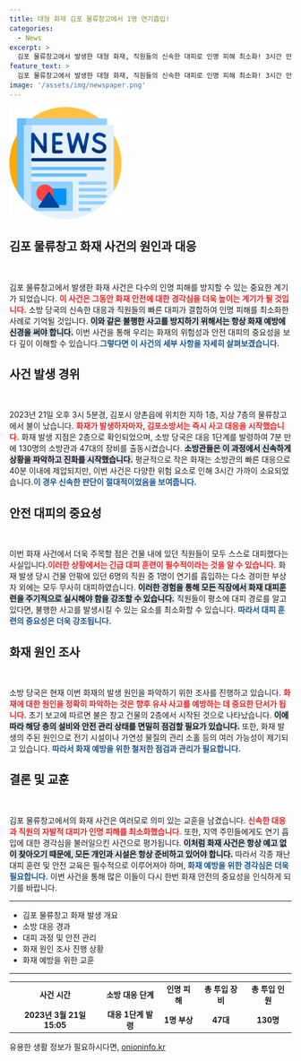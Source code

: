 ```yaml
---
title: 대형 화재 김포 물류창고에서 1명 연기흡입!
categories:
  - News
excerpt: >
  김포 물류창고에서 발생한 대형 화재, 직원들의 신속한 대피로 인명 피해 최소화! 3시간 만에 진화된 불길, 화재 원인 조사 중. 연기 흡입 한 명 병원 이송, 인근 주민들은 주의 당부! 클릭하고 자세한 소식을 확인하세요!
feature_text: >
  김포 물류창고에서 발생한 대형 화재, 직원들의 신속한 대피로 인명 피해 최소화! 3시간 만에 진화된 불길, 화재 원인 조사 중. 연기 흡입 한 명 병원 이송, 인근 주민들은 주의 당부! 클릭하고 자세한 소식을 확인하세요!
image: '/assets/img/newspaper.png'
---
```


<p><img src="/assets/img/newspaper.png" alt="kimp 속보" /></p>

<h2 data-ke-size="size26">김포 물류창고 화재 사건의 원인과 대응</h2>

<p data-ke-size="size16">&nbsp;</p>

<p>김포 물류창고에서 발생한 화재 사건은 다수의 인명 피해를 방지할 수 있는 중요한 계기가 되었습니다. <b><span style="color: #ee2323;">이 사건은 그동안 화재 안전에 대한 경각심을 더욱 높이는 계기가 될 것입니다.</span></b> 소방 당국의 신속한 대응과 직원들의 빠른 대피가 결합하여 인명 피해를 최소화한 사례로 기억될 것입니다. <b><span style="background-color: #21538527;">이와 같은 불행한 사고를 방지하기 위해서는 항상 화재 예방에 신경을 써야 합니다.</span></b> 이번 사건을 통해 우리는 화재의 위험성과 안전 대피의 중요성을 보다 깊이 이해할 수 있습니다.<b><span style="color: #1a5490;">그렇다면 이 사건의 세부 사항을 자세히 살펴보겠습니다.</span></b></p>

<h2 data-ke-size="size26">사건 발생 경위</h2>

<p data-ke-size="size16">&nbsp;</p>

<p>2023년 21일 오후 3시 5분경, 김포시 양촌읍에 위치한 지하 1층, 지상 7층의 물류창고에서 불이 났습니다. <b><span style="color: #ee2323;">화재가 발생하자마자, 김포소방서는 즉시 사고 대응을 시작했습니다.</span></b> 화재 발생 지점은 2층으로 확인되었으며, 소방 당국은 대응 1단계를 발령하여 7분 만에 130명의 소방관과 47대의 장비를 출동시켰습니다. <b><span style="background-color: #21538527;">소방관들은 이 과정에서 신속하게 상황을 파악하고 진화를 시작했습니다.</span></b> 평균적으로 작은 화재는 소방관의 빠른 대응으로 40분 이내에 제압되지만, 이번 사건은 다양한 위험 요소로 인해 3시간 가까이 소요되었습니다.<b><span style="color: #1a5490;">이 경우 신속한 판단이 절대적이었음을 보여줍니다.</span></b></p>

<h2 data-ke-size="size26">안전 대피의 중요성</h2>

<p data-ke-size="size16">&nbsp;</p>

<p>이번 화재 사건에서 더욱 주목할 점은 건물 내에 있던 직원들이 모두 스스로 대피했다는 사실입니다.<b><span style="color: #ee2323;">이러한 상황에서는 긴급 대피 훈련이 필수적이라는 것을 알 수 있습니다.</span></b> 화재 발생 당시 건물 안팎에 있던 6명의 직원 중 1명이 연기를 흡입하는 다소 경미한 부상자 외에는 모두 무사히 대피하였습니다. <b><span style="background-color: #21538527;">이러한 경험을 통해 모든 직장에서 화재 대피훈련을 주기적으로 실시해야 함을 강조할 수 있습니다.</span></b> 직원들이 평소에 대피 경로를 알고 있다면, 불행한 사고를 발생시킬 수 있는 요소를 최소화할 수 있습니다. <b><span style="color: #1a5490;">따라서 대피 훈련의 중요성은 더욱 강조됩니다.</span></b></p>

<h2 data-ke-size="size26">화재 원인 조사</h2>

<p data-ke-size="size16">&nbsp;</p>

<p>소방 당국은 현재 이번 화재의 발생 원인을 파악하기 위한 조사를 진행하고 있습니다. <b><span style="color: #ee2323;">화재에 대한 원인을 정확히 파악하는 것은 향후 유사 사고를 예방하는 데 중요한 단서가 됩니다.</span></b> 초기 보고에 따르면 불은 창고 건물의 2층에서 시작된 것으로 나타났습니다. <b><span style="background-color: #21538527;">이에 따라 해당 층의 설비와 안전 관리 상태를 면밀히 점검할 필요가 있습니다.</span></b> 또한, 화재 발생의 주된 원인으로 전기 시설이나 가연성 물질의 관리 소홀 등의 여러 가능성이 제기되고 있습니다. <b><span style="color: #1a5490;">따라서 화재 예방을 위한 철저한 점검과 관리가 필요합니다.</span></b></p>

<h2 data-ke-size="size26">결론 및 교훈</h2>

<p data-ke-size="size16">&nbsp;</p>

<p>김포 물류창고에서의 화재 사건은 여러모로 의미 있는 교훈을 남겼습니다. <b><span style="color: #ee2323;">신속한 대응과 직원의 자발적 대피가 인명 피해를 최소화했습니다.</span></b> 또한, 지역 주민들에게도 연기 흡입에 대한 경각심을 불러일으킨 사건으로 평가됩니다. <b><span style="background-color: #21538527;">이처럼 화재 사건은 항상 예고 없이 찾아오기 때문에, 모든 개인과 시설은 항상 준비하고 있어야 합니다.</span></b> 따라서 각종 재난 대피 훈련 및 안전 교육은 필수적으로 이루어져야 하며,<b><span style="color: #1a5490;"> 화재 예방을 위한 경각심은 더욱 필요합니다.</span></b> 이번 사건을 통해 많은 이들이 다시 한번 화재 안전의 중요성을 인식하게 되기를 바랍니다. </p>

<hr />

<ul>
    <li>김포 물류창고 화재 발생 개요</li>
    <li>소방 대응 경과</li>
    <li>대피 과정 및 안전 관리</li>
    <li>화재 원인 조사 진행 상황</li>
    <li>화재 예방을 위한 교훈</li>
</ul>

<hr />

<table style="width: 100%">
    <tr>
        <td style="text-align: center; height: 17px;"><b>사건 시간</b></td>
        <td style="text-align: center; height: 17px;"><b>소방 대응 단계</b></td>
        <td style="text-align: center; height: 17px;"><b>인명 피해</b></td>
        <td style="text-align: center; height: 17px;"><b>총 투입 장비</b></td>
        <td style="text-align: center; height: 17px;"><b>총 투입 인원</b></td>
    </tr>
    <tr>
        <td style="text-align: center; height: 17px;"><b>2023년 3월 21일 15:05</b></td>
        <td style="text-align: center; height: 17px;"><b>대응 1단계 발령</b></td>
        <td style="text-align: center; height: 17px;"><b>1명 부상</b></td>
        <td style="text-align: center; height: 17px;"><b>47대</b></td>
        <td style="text-align: center; height: 17px;"><b>130명</b></td>
    </tr>
</table>
유용한 생활 정보가 필요하시다면, <a href="https://onioninfo.kr" rel="dofollow">onioninfo.kr</a>


